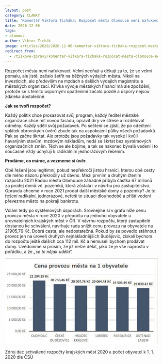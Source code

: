 ```yaml
---
layout: post
category: CLANKY
title: "Komentář Viktora Ticháka: Rozpočet města Olomouce není nafukovací"
date: 2020-12-06
tags: 
- olomouc
author: Viktor Tichák
image: articles/2020/2020-12-06-komentar-viktora-tichaka-rozpocet-mesta-olomouce-neni-nafukovaci.jpg  #751x422 pixelu
redirect_from:
  - /tiskove-zpravy/komentar-vitkora-tichaka-rozpocet-mesta-olomouce-neni-nafukovaci.html
---
```

Rozpočet města není nafukovací. Velmi oceňuji a děkuji za to, že se velmi pomalu, ale jistě, začalo šetřit na běžných výdajích města. Nikoli na investicích, ale především na mzdách a dalších výdajích magistrátu a městských organizací. Křivka vývoje městských financí má ale zpoždění, protože se s těmito úspornými opatřeními začalo pozdě a úspory nejsou zdaleka dostatečné.

**Jak se tvoří rozpočet?**

Každý politik chce prosazovat svůj program, každý ředitel městské organizace chce mít novou fasádu, opravit díry ve střeše a rozdělovat odměny. Každý sdělí svůj požadavek. Po sečtení se zjistí, že po odečtení splátek obrovských úvěrů zbude tak na uspokojení půlky všech požadavků. Pak se začne škrtat. Ale protože jsou požadavky tak vysoké i kvůli havarijním stavům, mzdovým nákladům, nedá se škrtat bez systémových organizačních změn. Těch se ale bojíme, a tak se nakonec bývalá vedení i to současné vždy uchylují k radikálním jednorázovým řešením.

**Prodáme, co máme, a vezmeme si úvěr.**

Obě řešení jsou legitimní, pokud nepřekročí jistou hranici, kterou obě cesty dle mého názoru překročily už dávno. Mezi prvním a druhým čtením rozpočtu 2021 Radou města Olomouce záhadně přibyla částka 67 milionů za prodej domů vč. pozemků, která zůstala i v návrhu pro zastupitelstvo. Opravdu chceme v roce 2021 prodat další městské domy a pozemky? Je to řešení radikální, jednorázové, neřeší to situaci dlouhodobě a příští vedení převezme město na pokraji bankrotu.

Volám tedy po systémových úsporách. Srovnejme si v grafu níže cenu provozu města v roce 2020 v přepočtu na jednoho obyvatele u srovnatelných krajských měst v ČR. V návrhu rozpočtu, který zastupitelé dostanou ke schválení, navrhuje rada snížit cenu provozu na obyvatele na 21905,76 Kč. Dobrá cesta, ale nedostatečná. Pokud by se povedlo stáhnout provoz jen na úroveň druhých nejnákladnějších Budějovic, získali bychom do rozpočtu ještě dalších cca 112 mil. Kč a nemuseli bychom prodávat domy. Uvědomme si prosím, že již nelze dělat, jako že je vše naprosto v pořádku, a že *„se to nějak udělá“.*

![Komentář Viktora Ticháka: Rozpočet města Olomouce není nafukovací](/assets/img/miscellaneous/komentar-viktora-tichaka-rozpocet-mesta-olomouce-neni-nafukovaci-1.jpg)

Zdroj dat: schválené rozpočty krajských měst 2020 a počet obyvatel k 1. 1. 2020 dle ČSÚ
